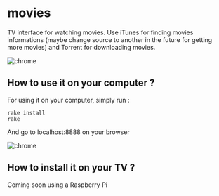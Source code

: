 movies
====

TV interface for watching movies.
Use iTunes for finding movies informations (maybe change source to another in the future for getting more movies) and Torrent for downloading movies.


![chrome](https://raw.github.com/SamyPesse/movies/master/screens/chrome.png)

## How to use it on your computer ?

For using it on your computer, simply run :

    rake install
    rake

And go to localhost:8888 on your browser


![chrome](https://raw.github.com/SamyPesse/movies/master/screens/tv.png)

## How to install it on your TV ?

Coming soon using a Raspberry Pi

